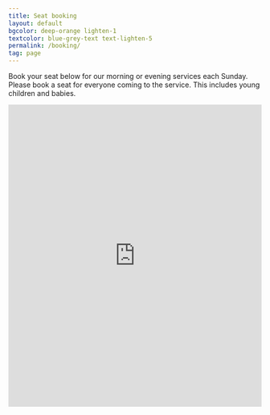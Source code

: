 ```yaml
---
title: Seat booking
layout: default
bgcolor: deep-orange lighten-1
textcolor: blue-grey-text text-lighten-5
permalink: /booking/
tag: page
---
```


Book your seat below for our morning or evening services each Sunday. Please book a seat for everyone coming to the service. This includes young children and babies. 

<iframe frameborder="0" height="600" scrolling="no" src="https://cecleeds.churchsuite.com/embed/calendar/featured?category=1&num_results=6&body_bgcolor=ff7043&filters_bgcolor=ff7043&event_bgcolor=009688&event_border_color=01579b&heading_color=f8f8f8&text_color=f8f8f8&icon_color=f8f8f8" style="border-width:0" width="100%"></iframe>

